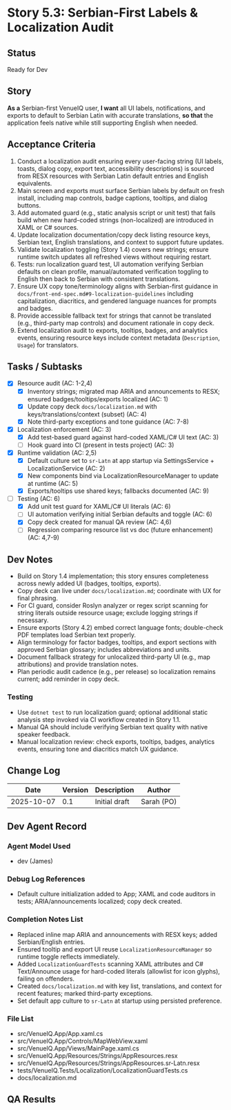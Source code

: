 # Story 5.3: Serbian-First Labels & Localization Audit

## Status
Ready for Dev

## Story
**As a** Serbian-first VenueIQ user,
**I want** all UI labels, notifications, and exports to default to Serbian Latin with accurate translations,
**so that** the application feels native while still supporting English when needed.

## Acceptance Criteria
1. Conduct a localization audit ensuring every user-facing string (UI labels, toasts, dialog copy, export text, accessibility descriptions) is sourced from RESX resources with Serbian Latin default entries and English equivalents.
2. Main screen and exports must surface Serbian labels by default on fresh install, including map controls, badge captions, tooltips, and dialog buttons.
3. Add automated guard (e.g., static analysis script or unit test) that fails build when new hard-coded strings (non-localized) are introduced in XAML or C# sources.
4. Update localization documentation/copy deck listing resource keys, Serbian text, English translations, and context to support future updates.
5. Validate localization toggling (Story 1.4) covers new strings; ensure runtime switch updates all refreshed views without requiring restart.
6. Tests: run localization guard test, UI automation verifying Serbian defaults on clean profile, manual/automated verification toggling to English then back to Serbian with consistent translations.
7. Ensure UX copy tone/terminology aligns with Serbian-first guidance in `docs/front-end-spec.md#9-localization-guidelines` including capitalization, diacritics, and gendered language nuances for prompts and badges.
8. Provide accessible fallback text for strings that cannot be translated (e.g., third-party map controls) and document rationale in copy deck.
9. Extend localization audit to exports, tooltips, badges, and analytics events, ensuring resource keys include context metadata (`Description`, `Usage`) for translators.

## Tasks / Subtasks
- [x] Resource audit (AC: 1-2,4)
  - [x] Inventory strings; migrated map ARIA and announcements to RESX; ensured badges/tooltips/exports localized (AC: 1)
  - [x] Update copy deck `docs/localization.md` with keys/translations/context (subset) (AC: 4)
  - [x] Note third-party exceptions and tone guidance (AC: 7-8)
- [x] Localization enforcement (AC: 3)
  - [x] Add test-based guard against hard-coded XAML/C# UI text (AC: 3)
  - [ ] Hook guard into CI (present in tests project) (AC: 3)
- [x] Runtime validation (AC: 2,5)
  - [x] Default culture set to `sr-Latn` at app startup via SettingsService + LocalizationService (AC: 2)
  - [x] New components bind via LocalizationResourceManager to update at runtime (AC: 5)
  - [x] Exports/tooltips use shared keys; fallbacks documented (AC: 9)
- [ ] Testing (AC: 6)
  - [x] Add unit test guard for XAML/C# UI literals (AC: 6)
  - [ ] UI automation verifying initial Serbian defaults and toggle (AC: 6)
  - [x] Copy deck created for manual QA review (AC: 4,6)
  - [ ] Regression comparing resource list vs doc (future enhancement) (AC: 4,7-9)

## Dev Notes
- Build on Story 1.4 implementation; this story ensures completeness across newly added UI (badges, tooltips, exports).
- Copy deck can live under `docs/localization.md`; coordinate with UX for final phrasing.
- For CI guard, consider Roslyn analyzer or regex script scanning for string literals outside resource usage; exclude logging strings if necessary.
- Ensure exports (Story 4.2) embed correct language fonts; double-check PDF templates load Serbian text properly.
- Align terminology for factor badges, tooltips, and export sections with approved Serbian glossary; includes abbreviations and units.
- Document fallback strategy for unlocalized third-party UI (e.g., map attributions) and provide translation notes.
- Plan periodic audit cadence (e.g., per release) so localization remains current; add reminder in copy deck.

### Testing
- Use `dotnet test` to run localization guard; optional additional static analysis step invoked via CI workflow created in Story 1.1.
- Manual QA should include verifying Serbian text quality with native speaker feedback.
- Manual localization review: check exports, tooltips, badges, analytics events, ensuring tone and diacritics match UX guidance.

## Change Log
| Date | Version | Description | Author |
|---|---|---|---|
| 2025-10-07 | 0.1 | Initial draft | Sarah (PO) |

## Dev Agent Record

### Agent Model Used

- dev (James)
### Debug Log References

- Default culture initialization added to App; XAML and code auditors in tests; ARIA/announcements localized; copy deck created.
### Completion Notes List

- Replaced inline map ARIA and announcements with RESX keys; added Serbian/English entries.
- Ensured tooltip and export UI reuse `LocalizationResourceManager` so runtime toggle reflects immediately.
- Added `LocalizationGuardTests` scanning XAML attributes and C# Text/Announce usage for hard-coded literals (allowlist for icon glyphs), failing on offenders.
- Created `docs/localization.md` with key list, translations, and context for recent features; marked third-party exceptions.
- Set default app culture to `sr-Latn` at startup using persisted preference.
### File List

- src/VenueIQ.App/App.xaml.cs
- src/VenueIQ.App/Controls/MapWebView.xaml
- src/VenueIQ.App/Views/MainPage.xaml.cs
- src/VenueIQ.App/Resources/Strings/AppResources.resx
- src/VenueIQ.App/Resources/Strings/AppResources.sr-Latn.resx
- tests/VenueIQ.Tests/Localization/LocalizationGuardTests.cs
- docs/localization.md
## QA Results
